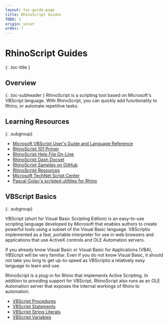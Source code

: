 ```yaml
---
layout: toc-guide-page
title: RhinoScript Guides
TODO: 1
origin: unset
order: 7
---
```


# RhinoScript Guides
{: .toc-title }


## Overview
{: .toc-subheader }
RhinoScript is a scripting tool based on Microsoft's VBScript language. With RhinoScript, you can quickly add functionality to Rhino, or automate repetitive tasks.

## Learning Resources
{: .subgroup}

- [Microsoft VBScript User's Guide and Language Reference](http://msdn.microsoft.com/en-us/library/t0aew7h6(VS.85).aspx)
- [RhinoScript 101 Primer](http://www.rhino3d.com/download/rhino/5.0/rhinoscript101)
- [RhinoScript Help File On-Line](http://www.rhino3d.com/5/rhinoscript/index.html)
- [RhinoScript Dash Docset](http://discourse.mcneel.com/t/rhinoscript-dash-docset/6382)
- [RhinoScript Samples on GitHub](https://github.com/mcneel/rhinoscript)
- [RhinoScript Resources](http://www.microsoft.com/technet/scriptcenter/default.mspx)
- [Microsoft TechNet Script Center](http://www.microsoft.com/technet/scriptcenter/default.mspx)
- [Pascal Golay's scripted utilities for Rhino](http://wiki.mcneel.com/people/pascalgolay)

## VBScript Basics
{: .subgroup}

VBScript (short for Visual Basic Scripting Edition) is an easy-to-use scripting language developed by Microsoft that enables authors to create powerful tools using a subset of the Visual Basic language. VBScriptis implemented as a fast, portable interpreter for use in web browsers and applications that use ActiveX controls and OLE Automation servers.

If you already know Visual Basic or Visual Basic for Applications (VBA), VBScript will be very familiar. Even if you do not know Visual Basic, it should not take you long to get up-to-speed as VBScriptis a relatively easy language to learn and use.

RhinoScript is a plug-in for Rhino that implements Active Scripting. In addition to providing support for VBScript, RhinoScript also runs as an OLE Automation server that exposes the internal workings of Rhino to automation.
<!-- TODO - This section could be auto Generated -->

- [VBScript Procedures](/developer-rhino3d-com/guides/rhinoscript/vbscript_procedures/)
- [VBScript Statements](/developer-rhino3d-com/guides/rhinoscript/vbscript_statements/)
- [VBScript String Literals](/developer-rhino3d-com/guides/rhinoscript/vbscript_string_literals/)
- [VBScript Variables](/developer-rhino3d-com/guides/rhinoscript/vbscript_variables/)
